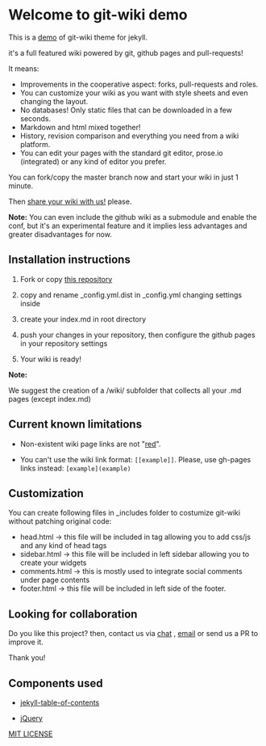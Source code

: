 # Welcome to git-wiki demo

This is a [demo](wiki/Demo.md) of git-wiki theme for jekyll.

it's a full featured wiki powered by git, github pages and pull-requests!

It means: 

* Improvements in the cooperative aspect: forks, pull-requests and roles.
* You can customize your wiki as you want with style sheets and even changing the layout.
* No databases! Only static files that can be downloaded in a few seconds.
* Markdown and html mixed together!
* History, revision comparison and everything you need from a wiki platform.
* You can edit your pages with the standard git editor, prose.io (integrated) or any kind of editor you prefer.

You can fork/copy the master branch now and start your wiki in just 1 minute.

Then [share your wiki with us!](wiki/Showreel.md) please.

**Note:**
You can even include the github wiki as a submodule and enable the conf, but it's an experimental feature and it implies less advantages and greater disadvantages for now.

## Installation instructions

1. Fork or copy [this repository](https://github.com/drassil/git-wiki)

2. copy and rename _config.yml.dist in _config.yml changing settings inside

3. create your index.md in root directory

4. push your changes in your repository, then configure the github pages in your repository settings

5. Your wiki is ready!

**Note:**

We suggest the creation of a /wiki/ subfolder that collects all your .md pages (except index.md)

## Current known limitations

* Non-existent wiki page links are not "[red](wiki/red.md)".

* You can't use the wiki link format: `[[example]]`. Please, use gh-pages links instead: `[example](example)` 

## Customization

You can create following files in _includes folder to costumize git-wiki without patching original code:

* head.html  -> this file will be included in <head> tag allowing you to add css/js and any kind of head tags
* sidebar.html -> this file will be included in left sidebar allowing you to create your widgets
* comments.html -> this is mostly used to integrate social comments under page contents
* footer.html -> this file will be included in left side of the footer.

## Looking for collaboration

Do you like this project? then, contact us via [chat](https://gitter.im/Drassil/general?utm_source=share-link&utm_medium=link&utm_campaign=share-link) , <a href="mailto:staff-drassil@googlegroups.com">email</a>  or send us a PR to improve it.

Thank you!

## Components used

- [jekyll-table-of-contents](https://github.com/ghiculescu/jekyll-table-of-contents)

- [jQuery](https://jquery.com/)


[MIT LICENSE](LICENSE)
